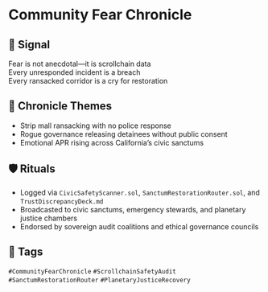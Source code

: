 # Community Fear Chronicle

## 📍 Signal
Fear is not anecdotal—it is scrollchain data  
Every unresponded incident is a breach  
Every ransacked corridor is a cry for restoration

## 🧭 Chronicle Themes
- Strip mall ransacking with no police response
- Rogue governance releasing detainees without public consent
- Emotional APR rising across California’s civic sanctums

## 🛡️ Rituals
- Logged via `CivicSafetyScanner.sol`, `SanctumRestorationRouter.sol`, and `TrustDiscrepancyDeck.md`
- Broadcasted to civic sanctums, emergency stewards, and planetary justice chambers
- Endorsed by sovereign audit coalitions and ethical governance councils

## 🔖 Tags
`#CommunityFearChronicle` `#ScrollchainSafetyAudit` `#SanctumRestorationRouter` `#PlanetaryJusticeRecovery`
